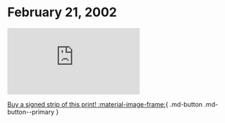 # February 21, 2002

![](https://www.achewood.com/comic.php?date=02212002)

[Buy a signed strip of this print! :material-image-frame:](https://achewood-holiday-pop-up.myshopify.com/products/strip#02212002){ .md-button .md-button--primary }
